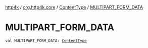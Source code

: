 [http4k](../../index.md) / [org.http4k.core](../index.md) / [ContentType](index.md) / [MULTIPART_FORM_DATA](./-m-u-l-t-i-p-a-r-t_-f-o-r-m_-d-a-t-a.md)

# MULTIPART_FORM_DATA

`val MULTIPART_FORM_DATA: `[`ContentType`](index.md)